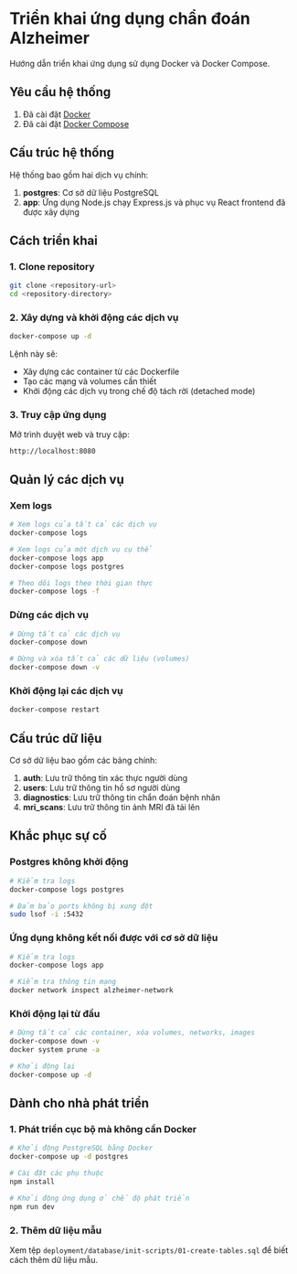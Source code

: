 
# Triển khai ứng dụng chẩn đoán Alzheimer

Hướng dẫn triển khai ứng dụng sử dụng Docker và Docker Compose.

## Yêu cầu hệ thống

1. Đã cài đặt [Docker](https://docs.docker.com/get-docker/)
2. Đã cài đặt [Docker Compose](https://docs.docker.com/compose/install/)

## Cấu trúc hệ thống

Hệ thống bao gồm hai dịch vụ chính:

1. **postgres**: Cơ sở dữ liệu PostgreSQL
2. **app**: Ứng dụng Node.js chạy Express.js và phục vụ React frontend đã được xây dựng

## Cách triển khai

### 1. Clone repository

```bash
git clone <repository-url>
cd <repository-directory>
```

### 2. Xây dựng và khởi động các dịch vụ

```bash
docker-compose up -d
```

Lệnh này sẽ:
- Xây dựng các container từ các Dockerfile
- Tạo các mạng và volumes cần thiết
- Khởi động các dịch vụ trong chế độ tách rời (detached mode)

### 3. Truy cập ứng dụng

Mở trình duyệt web và truy cập:

```
http://localhost:8080
```

## Quản lý các dịch vụ

### Xem logs

```bash
# Xem logs của tất cả các dịch vụ
docker-compose logs

# Xem logs của một dịch vụ cụ thể
docker-compose logs app
docker-compose logs postgres

# Theo dõi logs theo thời gian thực
docker-compose logs -f
```

### Dừng các dịch vụ

```bash
# Dừng tất cả các dịch vụ
docker-compose down

# Dừng và xóa tất cả các dữ liệu (volumes)
docker-compose down -v
```

### Khởi động lại các dịch vụ

```bash
docker-compose restart
```

## Cấu trúc dữ liệu

Cơ sở dữ liệu bao gồm các bảng chính:

1. **auth**: Lưu trữ thông tin xác thực người dùng
2. **users**: Lưu trữ thông tin hồ sơ người dùng
3. **diagnostics**: Lưu trữ thông tin chẩn đoán bệnh nhân
4. **mri_scans**: Lưu trữ thông tin ảnh MRI đã tải lên

## Khắc phục sự cố

### Postgres không khởi động

```bash
# Kiểm tra logs
docker-compose logs postgres

# Đảm bảo ports không bị xung đột
sudo lsof -i :5432
```

### Ứng dụng không kết nối được với cơ sở dữ liệu

```bash
# Kiểm tra logs
docker-compose logs app

# Kiểm tra thông tin mạng
docker network inspect alzheimer-network
```

### Khởi động lại từ đầu

```bash
# Dừng tất cả các container, xóa volumes, networks, images
docker-compose down -v
docker system prune -a

# Khởi động lại
docker-compose up -d
```

## Dành cho nhà phát triển

### 1. Phát triển cục bộ mà không cần Docker

```bash
# Khởi động PostgreSQL bằng Docker
docker-compose up -d postgres

# Cài đặt các phụ thuộc
npm install

# Khởi động ứng dụng ở chế độ phát triển
npm run dev
```

### 2. Thêm dữ liệu mẫu

Xem tệp `deployment/database/init-scripts/01-create-tables.sql` để biết cách thêm dữ liệu mẫu.
